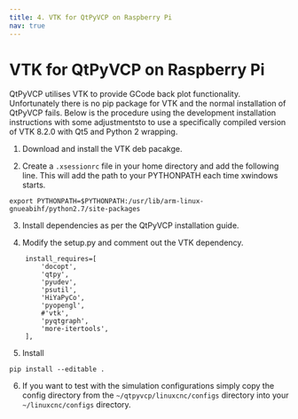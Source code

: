 ```yaml
---
title: 4. VTK for QtPyVCP on Raspberry Pi
nav: true
---
```


# VTK for QtPyVCP on Raspberry Pi

QtPyVCP utilises VTK to provide GCode back plot functionality. Unfortunately there is no pip package for VTK and the normal installation of QtPyVCP fails. Below is the procedure using the development installation instructions with some adjustmentsto to use a specifically compiled version of VTK 8.2.0 with Qt5 and Python 2 wrapping.

1. Download and install the VTK deb pacakge.

2. Create a ```.xsessionrc``` file in your home directory and add the following line. This will add the path to your PYTHONPATH each time xwindows starts.

```
export PYTHONPATH=$PYTHONPATH:/usr/lib/arm-linux-gnueabihf/python2.7/site-packages
```

3. Install dependencies as per the QtPyVCP installation guide.

4. Modify the setup.py and comment out the VTK dependency.

```
    install_requires=[
        'docopt',
        'qtpy',
        'pyudev',
        'psutil',
        'HiYaPyCo',
        'pyopengl',
        #'vtk',
        'pyqtgraph',
        'more-itertools',
    ],
```

5. Install

```pip install --editable .```

6. If you want to test with the simulation configurations simply copy the config directory from the ```~/qtpyvcp/linuxcnc/configs``` directory into your ```~/linuxcnc/configs``` directory.